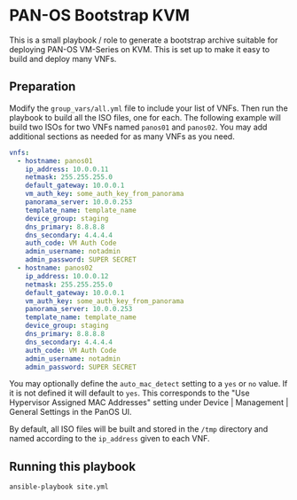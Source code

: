 # PAN-OS Bootstrap KVM

This is a small playbook / role to generate a bootstrap archive suitable for
deploying PAN-OS VM-Series on KVM. This is set up to make it easy to build and deploy
many VNFs.

## Preparation

Modify the `group_vars/all.yml` file to include your list of VNFs. Then run the playbook
to build all the ISO files, one for each. The following example will build two ISOs
for two VNFs named `panos01` and `panos02`. You may add additional sections as needed
for as many VNFs as you need.

```yaml
vnfs:
  - hostname: panos01
    ip_address: 10.0.0.11
    netmask: 255.255.255.0
    default_gateway: 10.0.0.1
    vm_auth_key: some_auth_key_from_panorama
    panorama_server: 10.0.0.253
    template_name: template_name
    device_group: staging
    dns_primary: 8.8.8.8
    dns_secondary: 4.4.4.4
    auth_code: VM Auth Code
    admin_username: notadmin
    admin_password: SUPER SECRET
  - hostname: panos02
    ip_address: 10.0.0.12
    netmask: 255.255.255.0
    default_gateway: 10.0.0.1
    vm_auth_key: some_auth_key_from_panorama
    panorama_server: 10.0.0.253
    template_name: template_name
    device_group: staging
    dns_primary: 8.8.8.8
    dns_secondary: 4.4.4.4
    auth_code: VM Auth Code
    admin_username: notadmin
    admin_password: SUPER SECRET
```

You may optionally define the `auto_mac_detect` setting to a `yes` or `no` value. If it is not defined it will default to `yes`. This corresponds to the "Use Hypervisor Assigned MAC Addresses" setting under Device | Management | General Settings in the PanOS UI.

By default, all ISO files will be built and stored in the `/tmp` directory and named
according to the `ip_address` given to each VNF.

## Running this playbook

`ansible-playbook site.yml`
